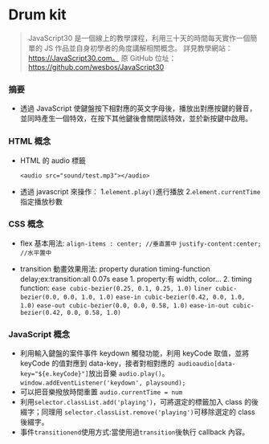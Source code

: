 # Drum kit

> JavaScript30 是一個線上的教學課程，利用三十天的時間每天實作一個簡單的 JS 作品並自身初學者的角度講解相關概念。
> 詳見教學網站：https://JavaScript30.com。
> 原 GitHub 位址：https://github.com/wesbos/JavaScript30

### 摘要

- 透過 JavaScript 使鍵盤按下相對應的英文字母後，播放出對應按鍵的聲音，並同時產生一個特效，在按下其他鍵後會關閉該特效，並於新按鍵中啟用。

### HTML 概念

- HTML 的 audio 標籤

  `<audio src="sound/test.mp3"></audio>`

- 透過 javascript 來操作： 1.`element.play()`進行播放 2.`element.currentTime`指定播放秒數

### CSS 概念

- flex 基本用法:
  `align-items : center; //垂直置中`
  `justify-content:center; //水平置中`

- transition 動畫效果用法: property duration timing-function delay;ex:transition:all 0.07s ease 1. property:有 width, color... 2. timing function:
  `ease cubic-bezier(0.25, 0.1, 0.25, 1.0)`
  `liner cubic-bezier(0.0, 0.0, 1.0, 1.0)`
  `ease-in cubic-bezier(0.42, 0.0, 1.0, 1.0)`
  `ease-out cubic-bezier(0.0, 0.0, 0.58, 1.0)`
  `ease-in-out cubic-bezier(0.42, 0.0, 0.58, 1.0)`

### JavaScript 概念

- 利用輸入鍵盤的案件事件 keydown 觸發功能，利用 keyCode 取值，並將 keyCode 的值對應到 data-key，接者對相對應的` audioaudio[data-key="${e.keyCode}"]`放出音樂 `audio.play()`。
  `window.addEventListener('keydown', playsound);`
- 可以把音樂撥放時間重置 `audio.currentTime = num`
- 利用`selector.classList.add('playing')`，可將選定的標籤加入 class 的後綴字；同理用 `selector.classList.remove('playing')`可移除選定的 class 後綴字。
- 事件`transitionend`使用方式:當使用過`transition`後執行 callback 內容。
